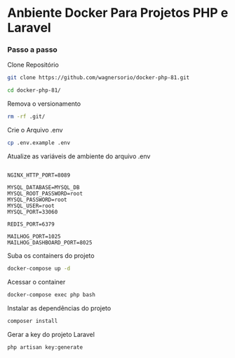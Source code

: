 
# Anbiente Docker Para Projetos PHP e Laravel


### Passo a passo
Clone Repositório
```sh
git clone https://github.com/wagnersorio/docker-php-81.git
```

```sh
cd docker-php-81/
```

Remova o versionamento
```sh
rm -rf .git/
```


Crie o Arquivo .env
```sh
cp .env.example .env
```


Atualize as variáveis de ambiente do arquivo .env
```dosini

NGINX_HTTP_PORT=8089

MYSQL_DATABASE=MYSQL_DB
MYSQL_ROOT_PASSWORD=root
MYSQL_PASSWORD=root
MYSQL_USER=root
MYSQL_PORT=33060

REDIS_PORT=6379 

MAILHOG_PORT=1025
MAILHOG_DASHBOARD_PORT=8025

```


Suba os containers do projeto
```sh
docker-compose up -d
```


Acessar o container
```sh
docker-compose exec php bash
```


Instalar as dependências do projeto
```sh
composer install
```


Gerar a key do projeto Laravel
```sh
php artisan key:generate
```


